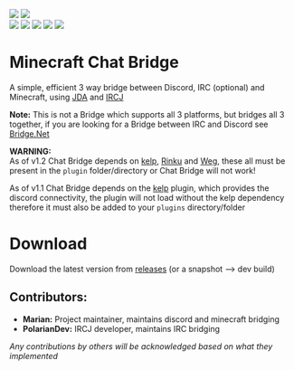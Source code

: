 [![](https://img.shields.io/badge/Discord-7289DA?style=for-the-badge&logo=discord&logoColor=white)](https://discord.gg/zSWjKVvfNy)
[![](https://img.shields.io/badge/GitHub-100000?style=for-the-badge&logo=github&logoColor=white)](https://github.com/CraftTogether) <BR>
![](https://img.shields.io/badge/Maintained%3F-yes-green.svg)
[![](https://img.shields.io/github/downloads/CraftTogether/chat-bridge/total.svg)](https://github.com/CraftTogether/chat-bridge/releases)
![](https://img.shields.io/github/issues/CraftTogether/chat-bridge.svg)
![](https://img.shields.io/github/issues-pr/CraftTogether/chat-bridge.svg)
![](https://img.shields.io/github/repo-size/CraftTogether/chat-bridge)

# Minecraft Chat Bridge
A simple, efficient 3 way bridge between Discord, IRC (optional) and Minecraft, using 
[JDA](https://github.com/DV8FromTheWorld/JDA) and [IRCJ](https://gitlab.com/PolarianDev/ircj) <BR>

**Note:** This is not a Bridge which supports all 3 platforms, but bridges all 3 together, if you
are looking for a Bridge between IRC and Discord see [Bridge.Net](https://gitlab.com/PolarianDev/bridge.net)

**WARNING:** <BR>
As of v1.2 Chat Bridge depends on [kelp](https://github.com/CraftTogether/Kelp), [Rinku](https://github.com/CraftTogether/Rinku) and [Weg](https://github.com/CraftTogether/weg), these all must be present in the `plugin` folder/directory or Chat Bridge will not work! 

As of v1.1 Chat Bridge depends on the [kelp](https://github.com/CraftTogether/Kelp) plugin, which provides the discord connectivity, the plugin will not load without the kelp dependency therefore it must also be added to your `plugins` directory/folder

# Download
Download the latest version from [releases](https://github.com/CraftTogether/chat-bridge/releases) (or a snapshot --> dev build)

## Contributors:
- **Marian:** Project maintainer, maintains discord and minecraft bridging
- **PolarianDev:** IRCJ developer, maintains IRC bridging

*Any contributions by others will be acknowledged based on what they implemented*
